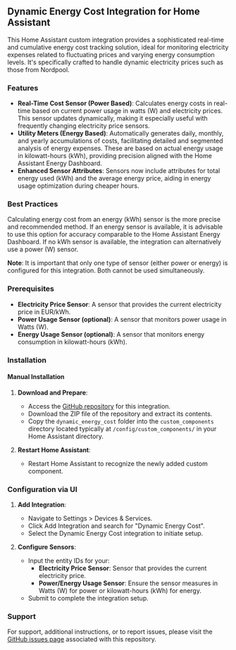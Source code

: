 
## Dynamic Energy Cost Integration for Home Assistant

This Home Assistant custom integration provides a sophisticated real-time and cumulative energy cost tracking solution, ideal for monitoring electricity expenses related to fluctuating prices and varying energy consumption levels. It's specifically crafted to handle dynamic electricity prices such as those from Nordpool.

### Features

- **Real-Time Cost Sensor (Power Based)**: Calculates energy costs in real-time based on current power usage in watts (W) and electricity prices. This sensor updates dynamically, making it especially useful with frequently changing electricity price sensors.
- **Utility Meters (Energy Based)**: Automatically generates daily, monthly, and yearly accumulations of costs, facilitating detailed and segmented analysis of energy expenses. These are based on actual energy usage in kilowatt-hours (kWh), providing precision aligned with the Home Assistant Energy Dashboard.
- **Enhanced Sensor Attributes**: Sensors now include attributes for total energy used (kWh) and the average energy price, aiding in energy usage optimization during cheaper hours.

### Best Practices

Calculating energy cost from an energy (kWh) sensor is the more precise and recommended method. If an energy sensor is available, it is advisable to use this option for accuracy comparable to the Home Assistant Energy Dashboard. If no kWh sensor is available, the integration can alternatively use a power (W) sensor.

**Note**: It is important that only one type of sensor (either power or energy) is configured for this integration. Both cannot be used simultaneously.

### Prerequisites

- **Electricity Price Sensor**: A sensor that provides the current electricity price in EUR/kWh.
- **Power Usage Sensor (optional)**: A sensor that monitors power usage in Watts (W).
- **Energy Usage Sensor (optional)**: A sensor that monitors energy consumption in kilowatt-hours (kWh).

### Installation

#### Manual Installation

1. **Download and Prepare**:
   - Access the [GitHub repository](#) for this integration.
   - Download the ZIP file of the repository and extract its contents.
   - Copy the `dynamic_energy_cost` folder into the `custom_components` directory located typically at `/config/custom_components/` in your Home Assistant directory.

2. **Restart Home Assistant**:
   - Restart Home Assistant to recognize the newly added custom component.

### Configuration via UI

1. **Add Integration**:
   - Navigate to Settings > Devices & Services.
   - Click Add Integration and search for "Dynamic Energy Cost".
   - Select the Dynamic Energy Cost integration to initiate setup.

2. **Configure Sensors**:
   - Input the entity IDs for your:
     - **Electricity Price Sensor**: Sensor that provides the current electricity price.
     - **Power/Energy Usage Sensor**: Ensure the sensor measures in Watts (W) for power or kilowatt-hours (kWh) for energy.
   - Submit to complete the integration setup.

### Support

For support, additional instructions, or to report issues, please visit the [GitHub issues page](#) associated with this repository.
